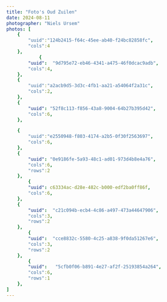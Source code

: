 ```yaml
---
title: "Foto's Oud Zuilen"
date: 2024-08-11
photographer: "Niels Ursem"
photos: [
    {
        "uuid":"124b2415-f64c-45ee-ab40-f24bc82858fc",
        "cols":4
    },
            {
        "uuid":  "9d795e72-eb46-4341-a475-46f0dcac9adb",
        "cols":4,
    },
    {
        "uuid":"a2acb9d5-3d3c-4fb1-aa21-a54064f2a31c",
        "cols":2,
    },
    {
        "uuid": "52f8c113-f856-43a8-9004-64b27b395d42",
        "cols":6,
    },

    {
        "uuid":"e2550948-f803-4174-a2b5-0f30f2563697",
        "cols":6,
    },
    {
        "uuid": "0e9186fe-5a93-48c1-ad01-973d4b8e4a76",
        "cols":6,
        "rows":2
    },
        {
        "uuid": c63334ac-d28e-482c-b000-edf2ba0ff86f,
        "cols":6,
    },
    {
        "uuid":  "c21c094b-ecb4-4c86-a497-473a44647906",
        "cols":3,
        "rows":2
    },
        {
        "uuid":  "cce8832c-5580-4c25-a838-9f0da51267e6",
        "cols":3,
        "rows":2
    },
        {
        "uuid":   "5cfb0f06-b891-4e27-af2f-25193854a264",
        "cols":6,
        "rows":1
    },
]
---
```

